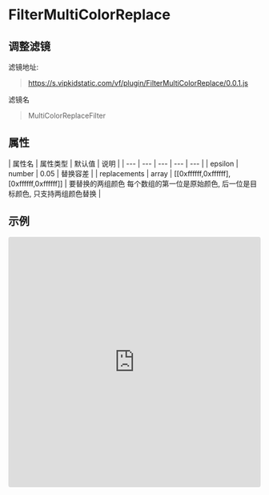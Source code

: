 # FilterMultiColorReplace

## 调整滤镜
滤镜地址:
> https://s.vipkidstatic.com/vf/plugin/FilterMultiColorReplace/0.0.1.js

滤镜名
> MultiColorReplaceFilter 

## 属性

| 属性名 | 属性类型 | 默认值 | 说明 |
| --- | --- | --- | --- | --- |
| epsilon | number | 0.05 | 替换容差 |
| replacements | array | [[0xffffff,0xffffff],[0xffffff,0xffffff]] | 要替换的两组颜色 每个数组的第一位是原始颜色, 后一位是目标颜色, 只支持两组颜色替换 |

## 示例

<iframe
     src="https://codesandbox.io/embed/multicolorreplacefilter-mmvx9?fontsize=14&hidenavigation=1&module=%2Fsrc%2Fcomponents.ts&theme=dark"
     style="width:100%; height:500px; border:0; border-radius: 4px; overflow:hidden;"
     title="MultiColorReplaceFilter"
     allow="accelerometer; ambient-light-sensor; camera; encrypted-media; geolocation; gyroscope; hid; microphone; midi; payment; usb; vr"
     sandbox="allow-forms allow-modals allow-popups allow-presentation allow-same-origin allow-scripts"
   ></iframe>